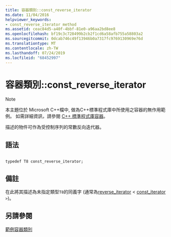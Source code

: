 ```yaml
---
title: 容器類別::const_reverse_iterator
ms.date: 11/04/2016
helpviewer_keywords:
- const_reverse_iterator method
ms.assetid: ceac84d5-a40f-4bbf-81e0-a96aa2bd8ee8
ms.openlocfilehash: bf19c3c728499b2cb2f1cd6a58afb755a58803a2
ms.sourcegitcommit: 0dcab746c49f13946b0a7317fc9769130969e76d
ms.translationtype: MT
ms.contentlocale: zh-TW
ms.lasthandoff: 07/24/2019
ms.locfileid: "68452997"
---
```

# <a name="container-classconstreverseiterator"></a>容器類別::const_reverse_iterator

> [!NOTE]
> 本主題位於 Microsoft C++檔中, 做為C++標準程式庫中所使用之容器的無作用範例。 如需詳細資訊，請參閱 [C++ 標準程式庫容器](../standard-library/stl-containers.md)。

描述的物件可作為受控制序列的常數反向迭代器。

## <a name="syntax"></a>語法

```

typedef T8 const_reverse_iterator;
```

## <a name="remarks"></a>備註

在此將其描述為未指定類型`T8`的同義字 (通常為[reverse_iterator](../standard-library/container-class-reverse-iterator.md)  < [const_iterator](../standard-library/container-class-const-iterator.md) `>`)。

## <a name="see-also"></a>另請參閱

[範例容器類別](../standard-library/sample-container-class.md)
